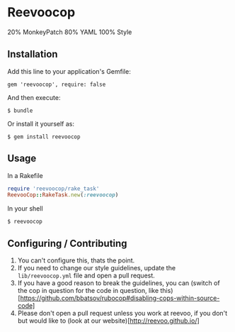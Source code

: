 # Reevoocop

20% MonkeyPatch
80% YAML
100% Style

## Installation

Add this line to your application's Gemfile:

    gem 'reevoocop', require: false

And then execute:

    $ bundle

Or install it yourself as:

    $ gem install reevoocop

## Usage

In a Rakefile
```ruby
require 'reevoocop/rake_task'
ReevooCop::RakeTask.new(:reevoocop)
```

In your shell
```
$ reevoocop
```

## Configuring / Contributing

1. You can't configure this, thats the point.
2. If you need to change our style guidelines, update the `lib/reevoocop.yml` file and open a pull request.
3. If you have a good reason to break the guidelines, you can (switch of the cop in question for the code in question, like this)[https://github.com/bbatsov/rubocop#disabling-cops-within-source-code]
4. Please don't open a pull request unless you work at reevoo, if you don't but would like to (look at our website)[http://reevoo.github.io/]
